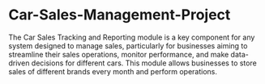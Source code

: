 # Car-Sales-Management-Project
The Car Sales Tracking and Reporting module is a key component for any system designed to manage sales, particularly for businesses aiming to streamline their sales operations, monitor performance, and make data-driven decisions for different cars. This module allows businesses to store sales of different brands every month and perform operations. 
